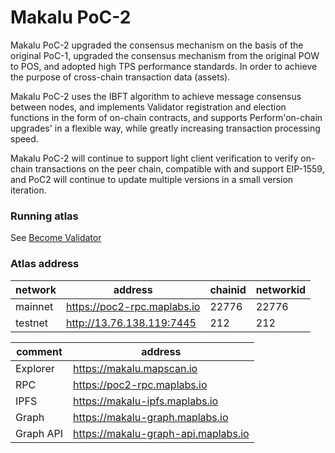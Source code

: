 # Makalu PoC-2

Makalu PoC-2 upgraded the consensus mechanism on the basis of the original PoC-1, upgraded the consensus mechanism from 
the original POW to POS, and adopted high TPS performance standards. In order to achieve the purpose of cross-chain transaction data (assets).

Makalu PoC-2 uses the IBFT algorithm to achieve message consensus between nodes, and implements Validator registration 
and election functions in the form of on-chain contracts, and supports Perform'on-chain upgrades' in a flexible way, 
while greatly increasing transaction processing speed.

Makalu PoC-2 will continue to support light client verification to verify on-chain transactions on the peer chain, 
compatible with and support EIP-1559, and PoC2 will continue to update multiple versions in a small version iteration.

### Running atlas

See [Become Validator](/map-chain/SetValidator.md)


### Atlas address

| network  | address | chainid | networkid |
| -------- | ------  | ------ | ------ |
| mainnet  | https://poc2-rpc.maplabs.io | 22776 | 22776 |
| testnet  | http://13.76.138.119:7445   | 212 | 212 |

| comment  | address |
| -------- | ------  |
| Explorer | https://makalu.mapscan.io |
| RPC      | https://poc2-rpc.maplabs.io |
| IPFS     | https://makalu-ipfs.maplabs.io  |
| Graph    | https://makalu-graph.maplabs.io |
| Graph API| https://makalu-graph-api.maplabs.io |

